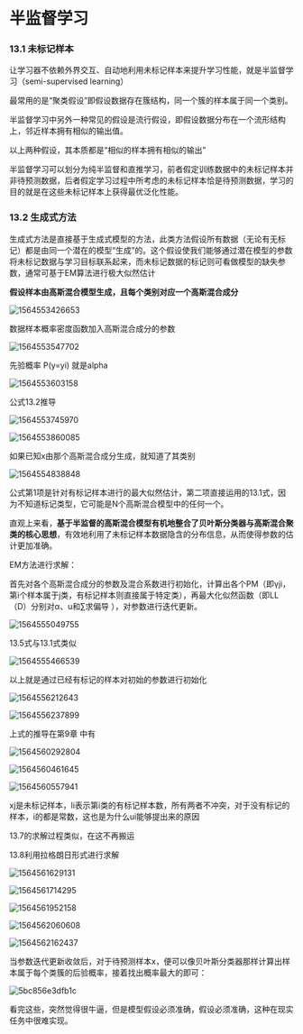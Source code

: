 

# 半监督学习

### 13.1 未标记样本

让学习器不依赖外界交互、自动地利用未标记样本来提升学习性能，就是半监督学习（semi-supervised learning）

最常用的是“聚类假设”即假设数据存在簇结构，同一个簇的样本属于同一个类别。

半监督学习中另外一种常见的假设是流行假设，即假设数据分布在一个流形结构上，邻近样本拥有相似的输出值。

以上两种假设，其本质都是“相似的样本拥有相似的输出”

半监督学习可以划分为纯半监督和直推学习，前者假定训练数据中的未标记样本并非待预测数据，后者假定学习过程中所考虑的未标记样本恰是待预测数据，学习的目的就是在这些未标记样本上获得最优泛化性能。

### 13.2 生成式方法

生成式方法是直接基于生成式模型的方法，此类方法假设所有数据（无论有无标记）都是由同一个潜在的模型“生成”的。这个假设使我们能够通过潜在模型的参数将未标记数据与学习目标联系起来，而未标记数据的标记则可看做模型的缺失参数，通常可基于EM算法进行极大似然估计

**假设样本由高斯混合模型生成，且每个类别对应一个高斯混合成分**





![1564553426653](C:\Users\sdjcs\AppData\Roaming\Typora\typora-user-images\1564553426653.png)



数据样本概率密度函数加入高斯混合成分的参数

![1564553547702](C:\Users\sdjcs\AppData\Roaming\Typora\typora-user-images\1564553547702.png)

先验概率 P(y=yi) 就是alpha

![1564553603158](C:\Users\sdjcs\AppData\Roaming\Typora\typora-user-images\1564553603158.png)

公式13.2推导

![1564553745970](C:\Users\sdjcs\AppData\Roaming\Typora\typora-user-images\1564553745970.png)

![1564553860085](C:\Users\sdjcs\AppData\Roaming\Typora\typora-user-images\1564553860085.png)

如果已知x由那个高斯混合成分生成，就知道了其类别

![1564554838848](C:\Users\sdjcs\AppData\Roaming\Typora\typora-user-images\1564554838848.png)

公式第1项是针对有标记样本进行的最大似然估计，第二项直接运用的13.1式，因为不知道标记类型，它可能是N个高斯混合模型中的任何一个。

直观上来看，**基于半监督的高斯混合模型有机地整合了贝叶斯分类器与高斯混合聚类的核心思想**，有效地利用了未标记样本数据隐含的分布信息，从而使得参数的估计更加准确。

EM方法进行求解：

首先对各个高斯混合成分的参数及混合系数进行初始化，计算出各个PM（即γji，第i个样本属于j类，有标记样本则直接属于特定类），再最大化似然函数（即LL（D）分别对α、u和∑求偏导 ），对参数进行迭代更新。

![1564555049755](C:\Users\sdjcs\AppData\Roaming\Typora\typora-user-images\1564555049755.png)

13.5式与13.1式类似

![1564555466539](C:\Users\sdjcs\AppData\Roaming\Typora\typora-user-images\1564555466539.png)

以上就是通过已经有标记的样本对初始的参数进行初始化

![1564556212643](C:\Users\sdjcs\AppData\Roaming\Typora\typora-user-images\1564556212643.png)

![1564556237899](C:\Users\sdjcs\AppData\Roaming\Typora\typora-user-images\1564556237899.png)

上式的推导在第9章 中有

![1564560292804](C:\Users\sdjcs\AppData\Roaming\Typora\typora-user-images\1564560292804.png)

![1564560461645](C:\Users\sdjcs\AppData\Roaming\Typora\typora-user-images\1564560461645.png)

![1564560557941](C:\Users\sdjcs\AppData\Roaming\Typora\typora-user-images\1564560557941.png)

xj是未标记样本，li表示第i类的有标记样本数，所有两者不冲突，对于没有标记的样本，i的都是常数，这也是为什么ui能够提出来的原因

13.7的求解过程类似，在这不再搬运

13.8利用拉格朗日形式进行求解

![1564561629131](C:\Users\sdjcs\AppData\Roaming\Typora\typora-user-images\1564561629131.png)

![1564561714295](C:\Users\sdjcs\AppData\Roaming\Typora\typora-user-images\1564561714295.png)

![1564561952158](C:\Users\sdjcs\AppData\Roaming\Typora\typora-user-images\1564561952158.png)

![1564562060608](C:\Users\sdjcs\AppData\Roaming\Typora\typora-user-images\1564562060608.png)

![1564562162437](C:\Users\sdjcs\AppData\Roaming\Typora\typora-user-images\1564562162437.png)



当参数迭代更新收敛后，对于待预测样本x，便可以像贝叶斯分类器那样计算出样本属于每个类簇的后验概率，接着找出概率最大的即可：

![5bc856e3dfb1c](C:\Users\sdjcs\Desktop\5bc856e3dfb1c.png)

看完这些，突然觉得很牛逼，但是模型假设必须准确，假设必须准确，这种在现实任务中很难实现。